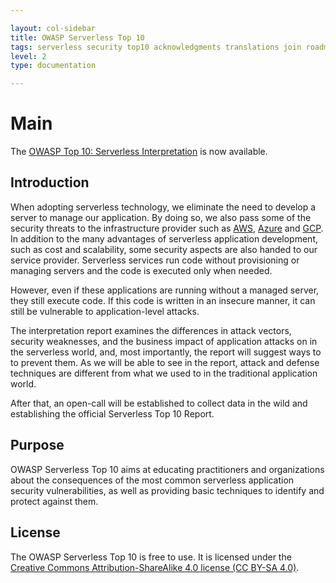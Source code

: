 ```yaml
---

layout: col-sidebar
title: OWASP Serverless Top 10
tags: serverless security top10 acknowledgments translations join roadmap news 
level: 2
type: documentation

---
```



# Main

The [OWASP Top 10: Serverless Interpretation](https://github.com/OWASP/Serverless-Top-10-Project/raw/master/OWASP-Top-10-Serverless-Interpretation-en.pdf) is now available.

## Introduction
When adopting serverless technology, we eliminate the need to develop a server to manage our application. By doing so, we also pass some of the security threats to the infrastructure provider such as [AWS](https://aws.amazon.com/serverless), [Azure](https://azure.microsoft.com/en-us/services/functions/) and [GCP](https://cloud.google.com/functions/). In addition to the many advantages of serverless application development, such as cost and scalability, some security aspects are also handed to our service provider. Serverless services run code without provisioning or managing servers and the code is executed only when needed.

However, even if these applications are running without a managed server, they still execute code. If this code is written in an insecure manner, it can still be vulnerable to application-level attacks.

The interpretation report examines the differences in attack vectors, security weaknesses, and the business impact of application attacks on in the serverless world, and, most importantly, the report will suggest ways to to prevent them. As we will be able to see in the report, attack and defense techniques are different from what we used to in the traditional application world.

After that, an open-call will be established to collect data in the wild and establishing the official Serverless Top 10 Report.

## Purpose
OWASP Serverless Top 10 aims at educating practitioners and organizations about the consequences of the most common serverless application security vulnerabilities, as well as providing basic techniques to identify and protect against them.

## License
The OWASP Serverless Top 10 is free to use. It is licensed under the [Creative Commons Attribution-ShareAlike 4.0 license (CC BY-SA 4.0)](http://creativecommons.org/licenses/by-sa/4.0/).
